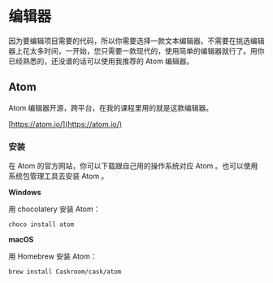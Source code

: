 # 编辑器

因为要编辑项目需要的代码，所以你需要选择一款文本编辑器。不需要在挑选编辑器上花太多时间，一开始，您只需要一款现代的，使用简单的编辑器就行了。用你已经熟悉的，还没谱的话可以使用我推荐的 Atom 编辑器。

## Atom

Atom 编辑器开源，跨平台，在我的课程里用的就是这款编辑器。

[https://atom.io/](https://atom.io/)

### 安装

在 Atom 的官方网站，你可以下载跟自己用的操作系统对应 Atom 。也可以使用系统包管理工具去安装 Atom 。

**Windows**

用 chocolatery 安装 Atom：

```
choco install atom
```

**macOS**

用 Homebrew 安装 Atom：

```
brew install Caskroom/cask/atom
```




